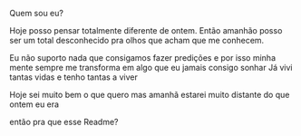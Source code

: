 Quem sou eu?

Hoje posso pensar totalmente diferente de ontem.
Então amanhão posso ser um total desconhecido pra olhos que acham que me conhecem.

Eu não suporto nada que consigamos fazer predições
e por isso minha mente sempre me transforma em algo que eu jamais consigo sonhar
Já vivi tantas vidas
e tenho tantas a viver

Hoje sei muito bem o que quero
mas amanhã estarei muito distante do que ontem eu era

então pra que esse Readme?
